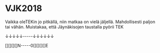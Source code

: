 # VJK2018

Vaikka oleTEKin jo pitkällä, niin matkaa on vielä jäljellä. Mahdollisesti paljon tai vähän. Muistakaa, että Jäynäkisojen taustalla pyörii TEK

↓↓↓↓↓-----↓↓↓↓↓↓

[][][][]N-----0[][][][]E
